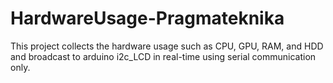# HardwareUsage-Pragmateknika
 This project collects the hardware usage such as CPU, GPU, RAM, and HDD and broadcast to arduino i2c_LCD in real-time using serial communication only.
